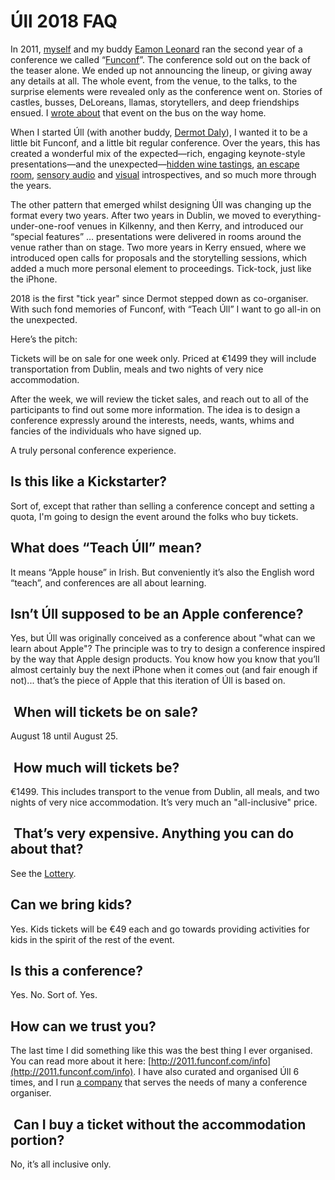 # Úll 2018 FAQ

In 2011, [myself](https://twitter.com/paulca) and my buddy [Eamon Leonard](https://twitter.com/eamonleonard) ran the second year of a conference we called “[Funconf](http://2011.funconf.com)”. The conference sold out on the back of the teaser alone. We ended up not announcing the lineup, or giving away any details at all. The whole event, from the venue, to the talks, to the surprise elements were revealed only as the conference went on. Stories of castles, busses, DeLoreans, llamas, storytellers, and deep friendships ensued. I [wrote about](http://2011.funconf.com/info) that event on the bus on the way home.

When I started Úll (with another buddy, [Dermot Daly](https://twitter.com/dermdaly)), I wanted it to be a little bit Funconf, and a little bit regular conference. Over the years, this has created a wonderful mix of the expected—rich, engaging keynote-style presentations—and the unexpected—[hidden wine tastings](https://bazscott.com/blog/2014/05/08/Ull-2014/), [an escape room](https://player.fm/series/ll-radio/17-chadwick-severns-escape-room-2017), [sensory audio](http://jenniferbrook.com/work/the-time-machine) and [visual](https://radiopublic.com/supertop-podcast-6Vdx9G/ep/s1!546e8) introspectives, and so much more through the years.

The other pattern that emerged whilst designing Úll was changing up the format every two years. After two years in Dublin, we moved to everything-under-one-roof venues in Kilkenny, and then Kerry, and introduced our “special features” … presentations were delivered in rooms around the venue rather than on stage. Two more years in Kerry ensued, where we introduced open calls for proposals and the storytelling sessions, which added a much more personal element to proceedings. Tick-tock, just like the iPhone.

2018 is the first "tick year" since Dermot stepped down as co-organiser. With such fond memories of Funconf, with “Teach Úll” I want to go all-in on the unexpected.

Here’s the pitch:

Tickets will be on sale for one week only. Priced at €1499 they will include transportation from Dublin, meals and two nights of very nice accommodation.

After the week, we will review the ticket sales, and reach out to all of the participants to find out some more information. The idea is to design a conference expressly around the interests, needs, wants, whims and fancies of the individuals who have signed up.

A truly personal conference experience.

## Is this like a Kickstarter?

Sort of, except that rather than selling a conference concept and setting a quota, I'm going to design the event around the folks who buy tickets.

## What does “Teach Úll” mean?

It means “Apple house” in Irish. But conveniently it’s also the English word “teach”, and conferences are all about learning.

## Isn’t Úll supposed to be an Apple conference?

Yes, but Úll was originally conceived as a conference about "what can we learn about Apple"? The principle was to try to design a conference inspired by the way that Apple design products. You know how you know that you’ll almost certainly buy the next iPhone when it comes out (and fair enough if not)... that’s the piece of Apple that this iteration of Úll is based on.

##  When will tickets be on sale?

August 18 until August 25.

##  How much will tickets be?

€1499. This includes transport to the venue from Dublin, all meals, and two nights of very nice accommodation. It’s very much an "all-inclusive" price.

##  That’s very expensive. Anything you can do about that?

See the [Lottery](/pricey).

## Can we bring kids?

Yes. Kids tickets will be €49 each and go towards providing activities for kids in the spirit of the rest of the event.

## Is this a conference?

Yes. No. Sort of. Yes.

## How can we trust you?

The last time I did something like this was the best thing I ever organised. You can read more about it here: [http://2011.funconf.com/info](http://2011.funconf.com/info). I have also curated and organised Úll 6 times, and I run [a company](https://ti.to) that serves the needs of many a conference organiser.

##  Can I buy a ticket without the accommodation portion?

No, it’s all inclusive only.
